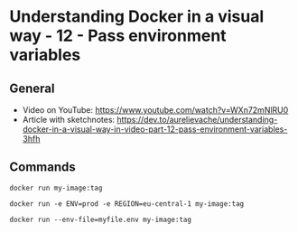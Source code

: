 # Understanding Docker in a visual way - 12 - Pass environment variables

## General

* Video on YouTube: https://www.youtube.com/watch?v=WXn72mNlRU0
* Article with sketchnotes: https://dev.to/aurelievache/understanding-docker-in-a-visual-way-in-video-part-12-pass-environment-variables-3hfh

## Commands

```
docker run my-image:tag

docker run -e ENV=prod -e REGION=eu-central-1 my-image:tag

docker run --env-file=myfile.env my-image:tag
```
